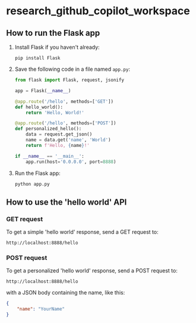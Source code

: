 # research_github_copilot_workspace 

## How to run the Flask app

1. Install Flask if you haven't already:
   ```
   pip install Flask
   ```

2. Save the following code in a file named `app.py`:
   ```python
   from flask import Flask, request, jsonify

   app = Flask(__name__)

   @app.route('/hello', methods=['GET'])
   def hello_world():
       return 'Hello, World!'

   @app.route('/hello', methods=['POST'])
   def personalized_hello():
       data = request.get_json()
       name = data.get('name', 'World')
       return f'Hello, {name}!'

   if __name__ == '__main__':
       app.run(host='0.0.0.0', port=8888)
   ```

3. Run the Flask app:
   ```
   python app.py
   ```

## How to use the 'hello world' API

### GET request

To get a simple 'hello world' response, send a GET request to:
```
http://localhost:8888/hello
```

### POST request

To get a personalized 'hello world' response, send a POST request to:
```
http://localhost:8888/hello
```
with a JSON body containing the name, like this:
```json
{
    "name": "YourName"
}
```
